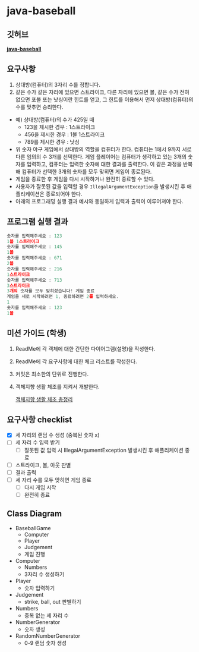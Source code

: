 # java-baseball

## 깃허브

**[java-baseball](https://github.com/programmers-lecture/java-baseball)**

## 요구사항

1. 상대방(컴퓨터)의 3자리 수를 정합니다.
2. 같은 수가 같은 자리에 있으면 스트라이크, 다른 자리에 있으면 볼, 같은 수가 전혀 없으면 포볼 또는 낫싱이란 힌트를 얻고, 그 힌트를 이용해서 먼저 상대방(컴퓨터)의 수를 맞추면 승리한다.

- 예) 상대방(컴퓨터)의 수가 425일 때
  - 123을 제시한 경우 : 1스트라이크
  - 456을 제시한 경우 : 1볼 1스트라이크
  - 789를 제시한 경우 : 낫싱
- 위 숫자 야구 게임에서 상대방의 역할을 컴퓨터가 한다. 컴퓨터는 1에서 9까지 서로 다른 임의의 수 3개를 선택한다. 게임 플레이어는 컴퓨터가 생각하고 있는 3개의 숫자를 입력하고, 컴퓨터는 입력한 숫자에 대한 결과를 출력한다.
     이 같은 과정을 반복해 컴퓨터가 선택한 3개의 숫자를 모두 맞히면 게임이 종료된다. 
- 게임을 종료한 후 게임을 다시 시작하거나 완전히 종료할 수 있다. 
- 사용자가 잘못된 값을 입력할 경우 `IllegalArgumentException`을 발생시킨 후 애플리케이션은 종료되어야 한다. 
- 아래의 프로그래밍 실행 결과 예시와 동일하게 입력과 출력이 이루어져야 한다. 

## 프로그램 실행 결과
```jsx
숫자를 입력해주세요 : 123
1볼 1스트라이크
숫자를 입력해주세요 : 145
1볼 
숫자를 입력해주세요 : 671
2볼 
숫자를 입력해주세요 : 216
1스트라이크 
숫자를 입력해주세요 : 713
3스트라이크 
3개의 숫자를 모두 맞히셨습니다! 게임 종료
게임을 새로 시작하려면 1, 종료하려면 2를 입력하세요.
1
숫자를 입력해주세요 : 123
1볼
```

## 미션 가이드 (학생)

1. ReadMe에 각 객체에 대한 간단한 다이어그램(설명)을 작성한다.
2. ReadMe에 각 요구사항에 대한 체크 리스트를 작성한다.
3. 커밋은 최소한의 단위로 진행한다.
4. 객체지향 생활 체조를 지켜서 개발한다.

   [객체지향 생활 체조 총정리](https://developerfarm.wordpress.com/2012/02/03/object_calisthenics_summary/)


## 요구사항 checklist
- [x] 세 자리의 랜덤 수 생성 (중복된 숫자 x)
- [ ] 세 자리 수 입력 받기
  - [ ] 잘못된 값 입력 시 IllegalArgumentException 발생시킨 후 애플리케이션 종료
- [ ] 스트라이크, 볼, 아웃 판별
- [ ] 결과 출력
- [ ] 세 자리 수를 모두 맞히면 게임 종료
  - [ ] 다시 게임 시작
  - [ ] 완전히 종료

## Class Diagram
- BaseballGame
  - Computer
  - Player
  - Judgement
  - 게임 진행
- Computer
  - Numbers
  - 3자리 수 생성하기
- Player
  - 숫자 입력하기
- Judgement
  - strike, ball, out 판별하기
- Numbers
  - 중복 없는 세 자리 수
- NumberGenerator
  - 숫자 생성
- RandomNumberGenerator
  - 0-9 랜덤 숫자 생성